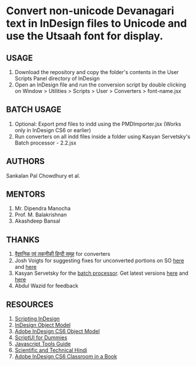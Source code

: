 # Convert non-unicode Devanagari text in InDesign files to Unicode and use the Utsaah font for display. 

## USAGE
1. Download the repository and copy the folder's contents in the User Scripts Panel directory of InDesign
2. Open an InDesign file and run the conversion script by double clicking on Window > Utilities > Scripts > User > Converters > font-name.jsx 

## BATCH USAGE
1. Optional: Export pmd files to indd using the PMDImporter.jsx (Works only in InDesign CS6 or earlier)
2. Run converters on all indd files inside a folder using Kasyan Servetsky's Batch processor - 2.2.jsx

## AUTHORS
Sankalan Pal Chowdhury et al.

## MENTORS
1. Mr. Dipendra Manocha
2. Prof. M. Balakrishnan
3. Akashdeep Bansal

## THANKS
1. [वैज्ञानिक एवं तकनीकी हिन्दी समूह](https://sites.google.com/site/technicalhindi/about/_draft_post) for converters
2. Josh Voigts for suggesting fixes for unconverted portions on SO [here](https://stackoverflow.com/questions/49429634/indesign-text-modification-script-skips-content) and [here](https://stackoverflow.com/questions/49320918/indesign-text-modification-script-skips-paragraphs)
3. Kasyan Servetsky for the [batch processor](https://forums.adobe.com/message/10286549#10286549). Get latest versions [here](http://kasyan.ho.com.ua/batch_process_scripts/batch_process_scripts.html) and [here](http://kasyan.ho.com.ua/indesign/2018/batch_resave_pagemaker_files.html)
4. Abdul Wazid for feedback

## RESOURCES
1. [Scripting InDesign](http://cssdk.s3-website-us-east-1.amazonaws.com/sdk/1.0/docs/WebHelp/app_notes/id_scripting.htm)
2. [InDesign Object Model](http://cssdk.s3-website-us-east-1.amazonaws.com/sdk/1.0/docs/WebHelp/app_notes/id_obj_model.htm)
3. [Adobe InDesign CS6 Object Model](http://jongware.mit.edu/idcs6js/)
3. [ScriptUI for Dummies](http://www.kahrel.plus.com/indesign/scriptui.html)
4. [Javascript Tools Guide](http://www.adobe.com/content/dam/acom/en/devnet/scripting/pdfs/javascript_tools_guide.pdf)
5. [Scientific and Technical Hindi](https://sites.google.com/site/technicalhindi/home/converters)
6. [Adobe InDesign CS6 Classroom in a Book](https://www.amazon.in/Adobe-InDesign-CS6-Classroom-Book-ebook/dp/B008679LFO)
